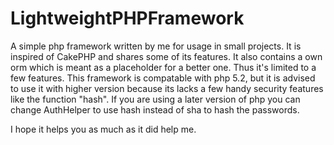 # LightweightPHPFramework

A simple php framework written by me for usage in small projects. It is inspired of CakePHP and shares some of its features. It also contains a own orm which is meant as a placeholder for a better one. Thus it's limited to a few features.
This framework is compatable with php 5.2, but it is advised to use it with higher version because its lacks a few handy security features like the function "hash". If you are using a later version of php you can change AuthHelper to use hash instead of sha to hash the passwords.

I hope it helps you as much as it did help me.
